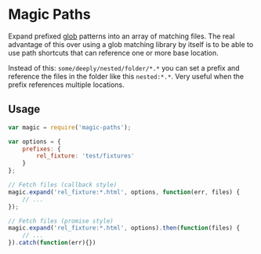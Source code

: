 # Magic Paths

Expand prefixed [glob](https://github.com/isaacs/node-glob) patterns into an array of matching files. The real advantage of this over using a glob matching library by itself is to be able to use path shortcuts that can reference one or more base location.

Instead of this: `some/deeply/nested/folder/*.*` you can set a prefix and reference the files in the folder like this `nested:*.*`. Very useful when the prefix references multiple locations.

## Usage

```javascript
var magic = require('magic-paths');

var options = {
    prefixes: {
        rel_fixture: 'test/fixtures'
    }
};

// Fetch files (callback style)
magic.expand('rel_fixture:*.html', options, function(err, files) {
    // ...
});

// Fetch files (promise style)
magic.expand('rel_fixture:*.html', options).then(function(files) {
    // ...
}).catch(function(err){})
```